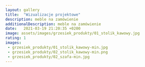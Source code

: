 ```yaml
---
layout: gallery
title:  "Wizualizacje projektowe"
description: meble na zamówienie
additionalDescription: meble na zamówienie
date:   2021-03-19 21:20:35 +0200
image: assets/images/grzesiek_produkty/01_stolik_kawowy.jpg
rating: 1
images: 
 - grzesiek_produkty/01_stolik_kawowy-min.jpg
 - grzesiek_produkty/02_stolik_kawowy-min.png
 - grzesiek_produkty/02_szafa-min.jpg
---
```

